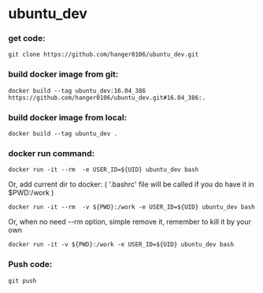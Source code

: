 # ubuntu_dev

### get code:
    git clone https://github.com/hanger0106/ubuntu_dev.git
    
### build docker image from git:
    docker build --tag ubuntu_dev:16.04_386 https://github.com/hanger0106/ubuntu_dev.git#16.04_386:.

### build docker image from local:
    docker build --tag ubuntu_dev .
    
### docker run command:
    docker run -it --rm  -e USER_ID=${UID} ubuntu_dev bash
Or, add current dir to docker:
( '.bashrc' file will be called if you do have it in $PWD:/work )

    docker run -it --rm  -v ${PWD}:/work -e USER_ID=${UID} ubuntu_dev bash

Or, when no need --rm option, simple remove it, remember to kill it by your own
    
    docker run -it -v ${PWD}:/work -e USER_ID=${UID} ubuntu_dev bash
    
### Push code:
    git push
